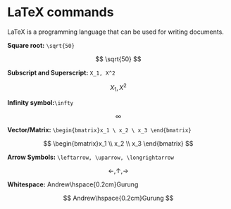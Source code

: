 # LaTeX commands

LaTeX is a programming language that can be used for writing documents.

**Square root:** `\sqrt{50}`

$$
\sqrt{50}
$$

**Subscript and Superscript:** `X_1, X^2`

$$
X_1, X^2
$$

**Infinity symbol:**`\infty`

$$
\infty
$$

**Vector/Matrix:** `\begin{bmatrix}x_1 \ x_2 \ x_3 \end{bmatrix}`

$$
\begin{bmatrix}x_1 \\ x_2 \\ x_3 \end{bmatrix}
$$

**Arrow Symbols:** `\leftarrow, \uparrow, \longrightarrow`

$$
\leftarrow, \uparrow, \longrightarrow
$$

**Whitespace:** Andrew\hspace{0.2cm}Gurung

$$
Andrew\hspace{0.2cm}Gurung
$$



